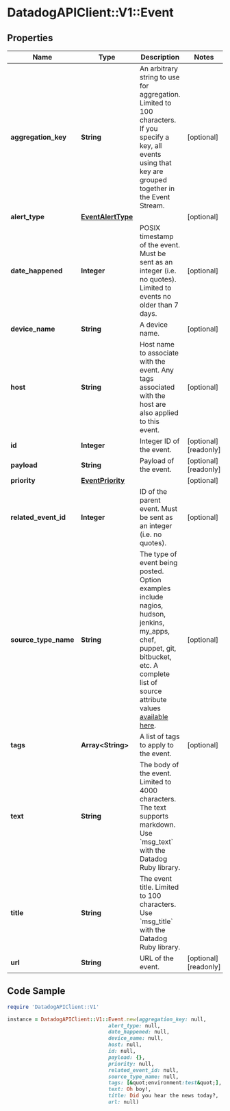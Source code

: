 # DatadogAPIClient::V1::Event

## Properties

Name | Type | Description | Notes
------------ | ------------- | ------------- | -------------
**aggregation_key** | **String** | An arbitrary string to use for aggregation. Limited to 100 characters. If you specify a key, all events using that key are grouped together in the Event Stream. | [optional] 
**alert_type** | [**EventAlertType**](EventAlertType.md) |  | [optional] 
**date_happened** | **Integer** | POSIX timestamp of the event. Must be sent as an integer (i.e. no quotes). Limited to events no older than 7 days. | [optional] 
**device_name** | **String** | A device name. | [optional] 
**host** | **String** | Host name to associate with the event. Any tags associated with the host are also applied to this event. | [optional] 
**id** | **Integer** | Integer ID of the event. | [optional] [readonly] 
**payload** | **String** | Payload of the event. | [optional] [readonly] 
**priority** | [**EventPriority**](EventPriority.md) |  | [optional] 
**related_event_id** | **Integer** | ID of the parent event. Must be sent as an integer (i.e. no quotes). | [optional] 
**source_type_name** | **String** | The type of event being posted. Option examples include nagios, hudson, jenkins, my_apps, chef, puppet, git, bitbucket, etc. A complete list of source attribute values [available here](https://docs.datadoghq.com/integrations/faq/list-of-api-source-attribute-value). | [optional] 
**tags** | **Array&lt;String&gt;** | A list of tags to apply to the event. | [optional] 
**text** | **String** | The body of the event. Limited to 4000 characters. The text supports markdown. Use &#x60;msg_text&#x60; with the Datadog Ruby library. | 
**title** | **String** | The event title. Limited to 100 characters. Use &#x60;msg_title&#x60; with the Datadog Ruby library. | 
**url** | **String** | URL of the event. | [optional] [readonly] 

## Code Sample

```ruby
require 'DatadogAPIClient::V1'

instance = DatadogAPIClient::V1::Event.new(aggregation_key: null,
                                 alert_type: null,
                                 date_happened: null,
                                 device_name: null,
                                 host: null,
                                 id: null,
                                 payload: {},
                                 priority: null,
                                 related_event_id: null,
                                 source_type_name: null,
                                 tags: [&quot;environment:test&quot;],
                                 text: Oh boy!,
                                 title: Did you hear the news today?,
                                 url: null)
```


